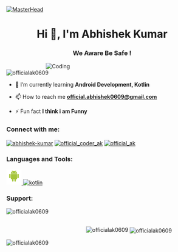 [![MasterHead](https://media.licdn.com/dms/image/C5612AQFdSCSeiJnCPw/article-cover_image-shrink_720_1280/0/1647327762914?e=2147483647&v=beta&t=IAJ54e-m0BfBAmpCXapVhGPLw8WRoQIH1Wq1LVaYxm4)](https://codegrills.in)
<h1 align="center">Hi 👋, I'm Abhishek Kumar</h1>
<h3 align="center">We Aware Be Safe !</h3>
<img align="right" alt="Coding" width="400" src="https://user-images.githubusercontent.com/74038190/212749171-b84692a8-2b04-4e3b-93ca-ac14705da224.gif">

<p align="left"> <img src="https://komarev.com/ghpvc/?username=officialak0609&label=Profile%20views&color=0e75b6&style=flat" alt="officialak0609" /> </p>

- 🌱 I’m currently learning **Android Development, Kotlin**

- 📫 How to reach me **official.abhishek0609@gmail.com**

- ⚡ Fun fact **I think i am Funny**

<h3 align="left">Connect with me:</h3>
<p align="left">
<a href="https://linkedin.com/in/abhishek-kumar-b675782a6" target="blank"><img align="center" src="https://raw.githubusercontent.com/rahuldkjain/github-profile-readme-generator/master/src/images/icons/Social/linked-in-alt.svg" alt="abhishek-kumar" height="30" width="40" /></a>
<a href="https://instagram.com/official_coder_ak" target="blank"><img align="center" src="https://raw.githubusercontent.com/rahuldkjain/github-profile-readme-generator/master/src/images/icons/Social/instagram.svg" alt="official_coder_ak" height="30" width="40" /></a>
<a href="https://www.codechef.com/users/official_ak" target="blank"><img align="center" src="https://cdn.jsdelivr.net/npm/simple-icons@3.1.0/icons/codechef.svg" alt="official_ak" height="30" width="40" /></a>
</p>

<h3 align="left">Languages and Tools:</h3>
<p align="left"> <a href="https://developer.android.com" target="_blank" rel="noreferrer"> <img src="https://raw.githubusercontent.com/devicons/devicon/master/icons/android/android-original-wordmark.svg" alt="android" width="40" height="40"/> </a> <a href="https://kotlinlang.org" target="_blank" rel="noreferrer"> <img src="https://www.vectorlogo.zone/logos/kotlinlang/kotlinlang-icon.svg" alt="kotlin" width="40" height="40"/> </a> </p>

<h3 align="left">Support:</h3>
<p><a href="https://www.buymeacoffee.com/officialak0609"> <img align="left" src="https://cdn.buymeacoffee.com/buttons/v2/default-yellow.png" height="50" width="210" alt="officialak0609" /></a></p><br><br>

<p><img align="left" src="https://github-readme-stats.vercel.app/api/top-langs?username=officialak0609&show_icons=true&locale=en&layout=compact" alt="officialak0609" /></p>

<p>&nbsp;<img align="center" src="https://github-readme-stats.vercel.app/api?username=officialak0609&show_icons=true&locale=en" alt="officialak0609" /></p>

<p><img align="center" src="https://github-readme-streak-stats.herokuapp.com/?user=officialak0609&" alt="officialak0609" /></p>
